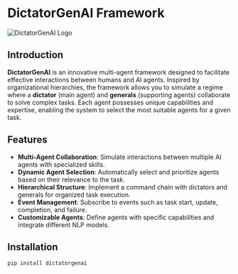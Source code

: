# DictatorGenAI Framework

![DictatorGenAI Logo](images/dictatorgenai_logo.png)

## Introduction

**DictatorGenAI** is an innovative multi-agent framework designed to facilitate effective interactions between humans and AI agents. Inspired by organizational hierarchies, the framework allows you to simulate a regime where a **dictator** (main agent) and **generals** (supporting agents) collaborate to solve complex tasks. Each agent possesses unique capabilities and expertise, enabling the system to select the most suitable agents for a given task.

## Features

- **Multi-Agent Collaboration**: Simulate interactions between multiple AI agents with specialized skills.
- **Dynamic Agent Selection**: Automatically select and prioritize agents based on their relevance to the task.
- **Hierarchical Structure**: Implement a command chain with dictators and generals for organized task execution.
- **Event Management**: Subscribe to events such as task start, update, completion, and failure.
- **Customizable Agents**: Define agents with specific capabilities and integrate different NLP models.

## Installation

```bash
pip install dictatorgenai